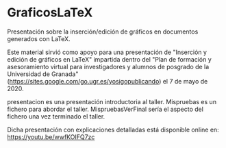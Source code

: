 # GraficosLaTeX
Presentación sobre la inserción/edición de gráficos en documentos generados con LaTeX.

Este material sirvió como apoyo para una presentación de "Inserción y edición de gráficos en LaTeX"
impartida dentro del "Plan de formación y asesoramiento virtual para investigadores y alumnos de 
posgrado de la Universidad de Granada" (https://sites.google.com/go.ugr.es/yosigopublicando) el 7 
de mayo de 2020.

presentacion es una presentación introductoria al taller.
Mispruebas es un fichero para abordar el taller.
MispruebasVerFinal sería el aspecto del fichero una vez terminado el taller.

Dicha presentación con explicaciones detalladas está disponible online en:
https://youtu.be/wwfKOIFQ7zc

